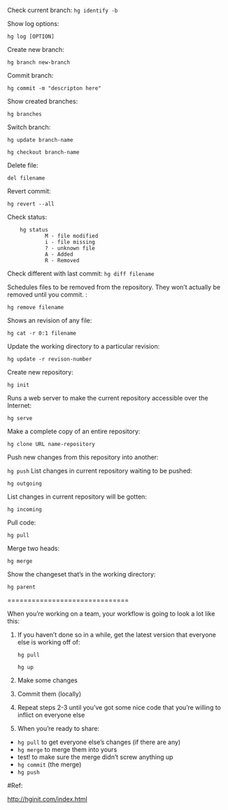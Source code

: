 Check current branch: `hg identify -b`
        
Show log options:
    
  `hg log [OPTION]`
  
Create new branch:
    
  `hg branch new-branch`
  
Commit branch: 
    
  `hg commit -m "descripton here"`
  
Show created branches: 
    
  `hg branches`
  
Switch branch: 
  
  `hg update branch-name`
  
  `hg checkout branch-name`
  
Delete file:  

  `del filename`

Revert commit:  

  `hg revert --all`
  
Check status:

        hg status
                M - file modified
                i - file missing
                ? - unknown file
                A - Added
                R - Removed      
        
    
Check different with last commit: `hg diff filename`

Schedules files to be removed from the repository. They won’t actually be removed until you commit. : 

   `hg remove filename`
  
Shows an revision of any file: 

   `hg cat -r 0:1 filename`
  
Update the working directory to a particular revision: 

   `hg update -r revison-number`

Create new repository:

   `hg init`
  
Runs a web server to make the current repository accessible over the Internet:

   `hg serve`
  
Make a complete copy of an entire repository:

   `hg clone URL name-repository`
  
Push new changes from this repository into another:

   `hg push`
List changes in current repository waiting to be pushed:

   `hg outgoing`
  
List changes in current repository will be gotten:

   `hg incoming`
  
Pull code:

   `hg pull`
  
Merge two heads:

   `hg merge`
  
Show the changeset that’s in the working directory:

   `hg parent`

==============================

When you’re working on a team, your workflow is going to look a lot like this:

1. If you haven’t done so in a while, get the latest version that everyone else is working off of:

    `hg pull`
  
    `hg up`
  
2. Make some changes

3. Commit them (locally)

4. Repeat steps 2-3 until you’ve got some nice code that you’re willing to inflict on everyone else

5. When you’re ready to share:

- `hg pull` to get everyone else’s changes (if there are any)
- `hg merge` to merge them into yours
- test! to make sure the merge didn’t screw anything up
- `hg commit` (the merge)
- `hg push`

#Ref:

http://hginit.com/index.html
